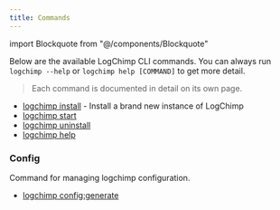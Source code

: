 ```yaml
---
title: Commands
---
```


<!-- components -->
import Blockquote from "@/components/Blockquote"

Below are the available LogChimp CLI commands. You can always run `logchimp --help` or `logchimp help [COMMAND]` to get more detail.

<Blockquote type="tip">
  Each command is documented in detail on its own page.
</Blockquote>

- [logchimp install](/docs/cli/install) - Install a brand new instance of LogChimp
- [logchimp start](/docs/cli/start)
- [logchimp uninstall](/docs/cli/uninstall)
- [logchimp help](/docs/cli/help)

### Config

Command for managing logchimp configuration.

- [logchimp config:generate](/docs/cli/config/generate)
